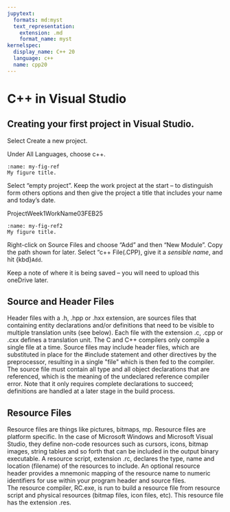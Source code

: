 ```yaml
---
jupytext:
  formats: md:myst
  text_representation:
    extension: .md
    format_name: myst
kernelspec:
  display_name: C++ 20
  language: c++
  name: cpp20
---
```


# C++ in Visual Studio
## Creating your first project in Visual Studio.
Select Create a new project.

Under All Languages, choose c++.
```{figure} ../images/image1.png
:name: my-fig-ref
My figure title.
```
Select “empty project”.
Keep the work project at the start – to distinguish form others options and then give the project a title that includes your name and today’s date.

ProjectWeek1WorkName03FEB25
```{figure} ../images/image2.png
:name: my-fig-ref2
My figure title.
```
Right-click on Source Files and choose “Add” and then “New Module”.
Copy the path shown for later.
Select “c++ File(.CPP), give it a _sensible name_, and hit {kbd}`Add`.


Keep a note of where it is being saved – you will need to upload this oneDrive later.




## Source and Header Files
Header files with a .h, .hpp or .hxx extension,  are sources files that containing entity declarations and/or definitions that need to be visible to multiple translation units (see below). 
Each file with the extension .c, .cpp or .cxx defines a translation unit. 
The C and C++ compilers only compile a single file at a time. 
Source files may include header files, which are substituted in place for the #include statement and other directives by the preprocessor, resulting in a single "file" which is then fed to the compiler. 
The source file must contain all type and all object declarations that are referenced, which is the meaning of the undeclared reference compiler error. 
Note that it only requires complete declarations to succeed; definitions are handled at a later stage in the build process.


## Resource Files
Resource files are things like pictures, bitmaps, mp.
Resource files are platform specific. 
In the case of Microsoft Windows and Microsoft Visual Studio, they define non-code resources such as cursors, icons, bitmap images, string tables and so forth that can be included in the output binary executable. 
A resource script, extension .rc, declares the type, name and location (filename) of the resources to include. 
An optional resource header provides a mnemonic mapping of the resource name to numeric identifiers for use within your program header and source files. The resource compiler, RC.exe, is run to build a resource file from resource script and physical resources (bitmap files, icon files, etc). This resource file has the extension .res.



